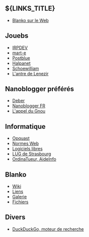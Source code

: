## ${LINKS_TITLE}

  * [Blanko sur le Web](https://olivier.dossmann.net/wiki/blankoweb/index "Liste des sites du Blankoworld")

## Jouebs

  * [IRPDEV](http://irpdev.fr/ "Le blog d'IRPDEV")
  * [mart-e](http://mart-e.be/ "about life, linux and everything")
  * [Postblue](http://postblue.info/ "Le blog de Postblue")
  * [Halpanet](http://halpanet.org/ "Découvrir la liberté informatique avec Halpanet")
  * [Schoewilliam](http://schoewilliam.legtux.org/ "Carnet web d'un habitant de la banquise GNU/Linuxienne.")
  * [L'antre de Lenezir](http://blog.lenezir.fr/ "Les péripéties d'un linuxien sur frugalware")

<!-- Useless links
<a href="http://thebubblelove10.skyrock.com/" title="Journal de Frenchlover">Frenchlover</a><br />
<a href="http://zmeuh.net/" title="Oh la vache !">Zmeuh.NET</a><br />
<a href="http://dany-the-red.net/" title="Le blog de Dany the red">Dany the Red</a><br />
<a href="http://12.dud-t.org/" title="D Weblog System">D Weblog System</a><br />
<a href="http://blog.upyum.com/" title="Le Bar à Kooda">Bar à Kooda</a><br />
-->

## Nanoblogger préférés

  * [Deber](http://oceamer.com/~interlude/ "Journal du projet de Deber")
  * [Nanoblogger FR](http://oceamer.com/~nanoblogger/ "Le site non officiel francophone du c&eacute;l&egrave;bre outil de publication en mode console : Nanoblogger")
  * [L'appel du Gnou](http://blog.wolf.am/ "Le blog d'un vadrouilleur libre, explorateur de gnu/linux et d'autres horizons")

## Informatique

  * [Opquast](http://mon.opquast.com/ "Site pour &eacute;valuer l'accessibilit&eacute; de votre site internet")
  * [Normes Web](http://openweb.eu.org/ "Visiter le site de Tristan Nitot concernant les normes Web")
  * [Logiciels libres](http://framasoft.net "Aller sur le site Framasoft qui rassemble une liste faramineuse de logiciels libres")
  * [LUG de Strasbourg](http://tux.u-strasbg.fr/ "Site du groupe d'utilisateurs Linux de Strasbourg")
  * [OrdinaTueur, AideInfo](http://forum.ordinatueur.org "Visiter le forum d'aide informatique nomm&eacute; Ordinatueur")

## Blanko

  * [Wiki](http://olivier.dossmann.net/wiki/ "Le Wiki de Blanko")
  * [Liens](http://olivier.dossmann.net/liens/ "Les BlankoLiens")
  * [Galerie](http://images.dossmann.net/ "D&eacute;couvrir la galerie Blankoesque")
  * [Fichiers](http://vampiris.me/fichiers/ "Serveur de fichiers de Blanko")

## Divers

  * [DuckDuckGo, moteur de recherche](http://ddg.gg "DDG, moteur de recherche")
